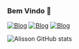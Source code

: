 ### Bem Vindo 👋


[![Blog](https://img.shields.io/badge/LinkedIn-0077B5?style=for-the-badge&logo=linkedin&logoColor=white)](https://www.linkedin.com/in/alissonhonoriods/)
[![Blog](https://img.shields.io/badge/Instagram-E4405F?style=for-the-badge&logo=instagram&logoColor=white)](https://www.instagram.com/honoriu_/)
[![Blog](https://img.shields.io/badge/Facebook-1877F2?style=for-the-badge&logo=facebook&logoColor=white)](https://www.facebook.com/alisson.honorio.33)


![Alisson GitHub stats](https://github-readme-stats.vercel.app/api?username=alissondev&show_icons=true&theme=dracula)




